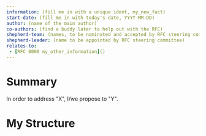 ```yaml
---
information: (fill me in with a unique ident, my_new_fact)
start-date: (fill me in with today's date, YYYY-MM-DD)
author: (name of the main author)
co-authors: (find a buddy later to help out with the RFC)
shepherd-team: (names, to be nominated and accepted by RFC steering committee)
shepherd-leader: (name to be appointed by RFC steering committee)
relates-to:
 - [RFC 0000 my_other_information]()
---
```


<!--
If you are seeking to gather consensus on a fact, or seek general acceptance about
a new information, then use this template.
The fact or information should be sufficiently important to require an RFC process
Some examples are, without being an exhaustive list:

- Start a talk, meetup, or social networking account that will be expected to
  officially “represent nix”
- Document design issues, or recording the decision to _not_ act upon something.
- Proposing an experiment.
- Record high-stake proof-generated insight.
-->

# Summary
[summary]: #summary

<!-- One paragraph to resume this document. -->

In order to address "X", I/we propose to "Y".

# My Structure

<!-- This template does not have a recommended structure, please use your best
judgment for your particular case. -->
